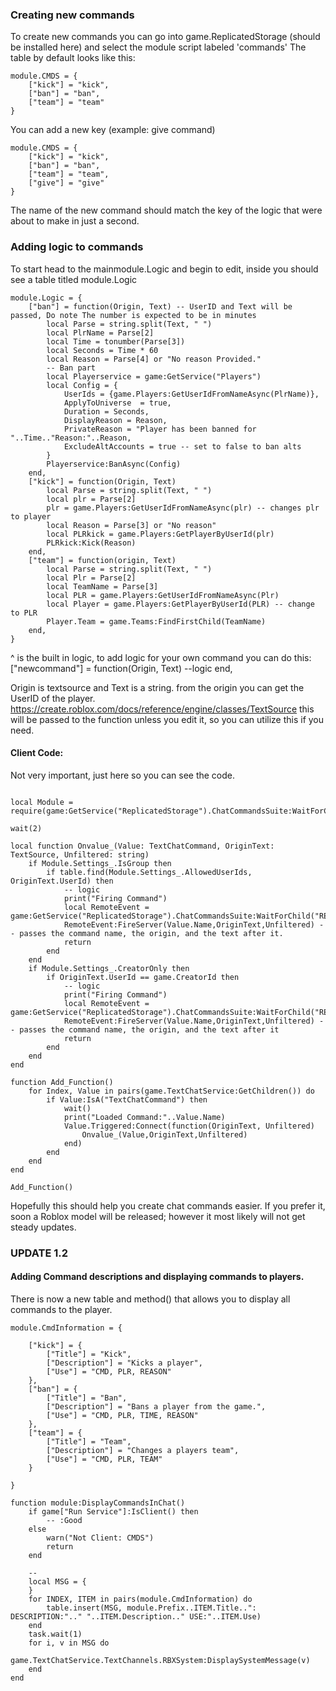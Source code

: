 ### Creating new commands
To create new commands you can go into game.ReplicatedStorage (should be installed here) and select the module script labeled 'commands'
The table by default looks like this:
```
module.CMDS = {
	["kick"] = "kick",
	["ban"] = "ban",
	["team"] = "team"
}
```
You can add a new key (example: give command)
```
module.CMDS = { 
	["kick"] = "kick",
	["ban"] = "ban",
	["team"] = "team",
	["give"] = "give"
}
```
The name of the new command should match the key of the logic that were about to make in just a second.

### Adding logic to commands
To start head to the mainmodule.Logic and begin to edit, inside you should see a table titled module.Logic
```
module.Logic = {
	["ban"] = function(Origin, Text) -- UserID and Text will be passed, Do note The number is expected to be in minutes
		local Parse = string.split(Text, " ")
		local PlrName = Parse[2]
		local Time = tonumber(Parse[3])
		local Seconds = Time * 60
		local Reason = Parse[4] or "No reason Provided."
		-- Ban part
		local Playerservice = game:GetService("Players")
		local Config = {
			UserIds = {game.Players:GetUserIdFromNameAsync(PlrName)},
			ApplyToUniverse  = true,
			Duration = Seconds,
			DisplayReason = Reason,
			PrivateReason = "Player has been banned for "..Time.."Reason:"..Reason,
			ExcludeAltAccounts = true -- set to false to ban alts
		}
		Playerservice:BanAsync(Config)
	end,
	["kick"] = function(Origin, Text)
		local Parse = string.split(Text, " ")
		local plr = Parse[2]
		plr = game.Players:GetUserIdFromNameAsync(plr) -- changes plr to player
		local Reason = Parse[3] or "No reason"
		local PLRkick = game.Players:GetPlayerByUserId(plr)
		PLRkick:Kick(Reason)
	end,
	["team"] = function(origin, Text)
		local Parse = string.split(Text, " ")
		local Plr = Parse[2]
		local TeamName = Parse[3]
		local PLR = game.Players:GetUserIdFromNameAsync(Plr)
		local Player = game.Players:GetPlayerByUserId(PLR) -- change to PLR
		Player.Team = game.Teams:FindFirstChild(TeamName)
	end,
}
```
^ is the built in logic, to add logic for your own command you can do this:
["newcommand"] = function(Origin, Text)
  --logic
end,

Origin is textsource and Text is a string. from the origin you can get the UserID of the player. https://create.roblox.com/docs/reference/engine/classes/TextSource
this will be passed to the function unless you edit it, so you can utilize this if you need.

#### Client Code:
Not very important, just here so you can see the code.
```

local Module = require(game:GetService("ReplicatedStorage").ChatCommandsSuite:WaitForChild("Commands"))

wait(2)

local function Onvalue_(Value: TextChatCommand, OriginText: TextSource, Unfiltered: string)
	if Module.Settings_.IsGroup then
		if table.find(Module.Settings_.AllowedUserIds, OriginText.UserId) then
			-- logic
			print("Firing Command")
			local RemoteEvent = game:GetService("ReplicatedStorage").ChatCommandsSuite:WaitForChild("RE")
			RemoteEvent:FireServer(Value.Name,OriginText,Unfiltered) -- passes the command name, the origin, and the text after it.
			return
		end
	end
	if Module.Settings_.CreatorOnly then
		if OriginText.UserId == game.CreatorId then
			-- logic
			print("Firing Command")
			local RemoteEvent = game:GetService("ReplicatedStorage").ChatCommandsSuite:WaitForChild("RE")
			RemoteEvent:FireServer(Value.Name,OriginText,Unfiltered) -- passes the command name, the origin, and the text after it
			return
		end
	end
end

function Add_Function()
	for Index, Value in pairs(game.TextChatService:GetChildren()) do
		if Value:IsA("TextChatCommand") then
			wait()
			print("Loaded Command:"..Value.Name)
			Value.Triggered:Connect(function(OriginText, Unfiltered)
				Onvalue_(Value,OriginText,Unfiltered)
			end)
		end
	end
end

Add_Function()
```
Hopefully this should help you create chat commands easier.
If you prefer it, soon a Roblox model will be released; however it most likely will not get steady updates.

### UPDATE 1.2
#### Adding Command descriptions and displaying commands to players.

There is now a new table and method() that allows you to display all commands to the player.

```
module.CmdInformation = {
	
	["kick"] = {
		["Title"] = "Kick",
		["Description"] = "Kicks a player",
		["Use"] = "CMD, PLR, REASON"
	},
	["ban"] = {
		["Title"] = "Ban",
		["Description"] = "Bans a player from the game.",
		["Use"] = "CMD, PLR, TIME, REASON"
	},
	["team"] = {
		["Title"] = "Team",
		["Description"] = "Changes a players team",
		["Use"] = "CMD, PLR, TEAM"
	}
	
}

function module:DisplayCommandsInChat()
	if game["Run Service"]:IsClient() then
		-- :Good
	else
		warn("Not Client: CMDS")
		return
	end
	
	--
	local MSG = {
	}
	for INDEX, ITEM in pairs(module.CmdInformation) do
		table.insert(MSG, module.Prefix..ITEM.Title..": DESCRIPTION:".." "..ITEM.Description.." USE:"..ITEM.Use)
	end
	task.wait(1)
	for i, v in MSG do
		game.TextChatService.TextChannels.RBXSystem:DisplaySystemMessage(v)
	end
end
```

